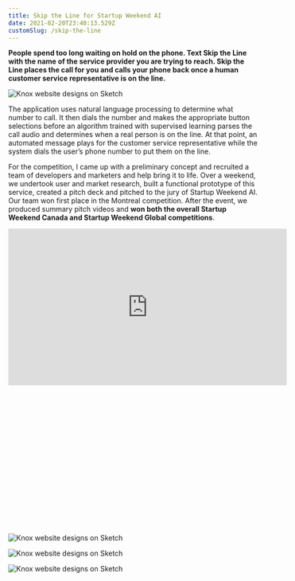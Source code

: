 ```yaml
---
title: Skip the Line for Startup Weekend AI
date: 2021-02-20T23:40:13.529Z
customSlug: /skip-the-line
---
```


**People spend too long waiting on hold on the phone. Text Skip the Line with the name of the service provider you are trying to reach. Skip the Line places the call for you and calls your phone back once a human customer service representative is on the line.**

![Knox website designs on Sketch](skip_the_line_4.png)

The application uses natural language processing to determine what number to call. It then dials the number and makes the appropriate button selections before an algorithm trained with supervised learning parses the call audio and determines when a real person is on the line. At that point, an automated message plays for the customer service representative while the system dials the user’s phone number to put them on the line.

For the competition, I came up with a preliminary concept and recruited a team of developers and marketers and help bring it to life. Over a weekend, we undertook user and market research, built a functional prototype of this service, created a pitch deck and pitched to the jury of Startup Weekend AI. Our team won first place in the Montreal competition. After the event, we produced summary pitch videos and **won both the overall Startup Weekend Canada and Startup Weekend Global competitions**.

<div class="w-full relative h-0" style="padding-bottom: 56.25%">
<iframe width="560" height="315" src="https://www.youtube.com/embed/1AlxW65Xzyg" frameborder="0" allow="accelerometer; autoplay; clipboard-write; encrypted-media; gyroscope; picture-in-picture" allowfullscreen class="absolute top-0 left-0 w-full h-full"></iframe>
</div>

![Knox website designs on Sketch](skip_the_line_1.png)

![Knox website designs on Sketch](skip_the_line_2.png)

![Knox website designs on Sketch](skip_the_line_3.png)

